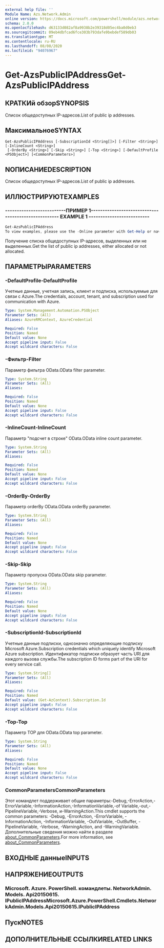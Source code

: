 ```yaml
---
external help file: ''
Module Name: Azs.Network.Admin
online version: https://docs.microsoft.com/powershell/module/azs.network.admin/get-azspublicipaddress
schema: 2.0.0
ms.openlocfilehash: d63133d082af8a9938b2e39318d05ec4ba0d0eb3
ms.sourcegitcommit: 09eb4dbfcad6fce303b793dafe9bebdef589db03
ms.translationtype: MT
ms.contentlocale: ru-RU
ms.lasthandoff: 08/08/2020
ms.locfileid: "94076967"
---
```

# <span data-ttu-id="00100-101">Get-AzsPublicIPAddress</span><span class="sxs-lookup"><span data-stu-id="00100-101">Get-AzsPublicIPAddress</span></span>

## <span data-ttu-id="00100-102">КРАТКИй обзор</span><span class="sxs-lookup"><span data-stu-id="00100-102">SYNOPSIS</span></span>
<span data-ttu-id="00100-103">Список общедоступных IP-адресов.</span><span class="sxs-lookup"><span data-stu-id="00100-103">List of public ip addresses.</span></span>

## <span data-ttu-id="00100-104">Максимальное</span><span class="sxs-lookup"><span data-stu-id="00100-104">SYNTAX</span></span>

```
Get-AzsPublicIPAddress [-SubscriptionId <String[]>] [-Filter <String>] [-InlineCount <String>]
 [-OrderBy <String>] [-Skip <String>] [-Top <String>] [-DefaultProfile <PSObject>] [<CommonParameters>]
```

## <span data-ttu-id="00100-105">NОПИСАНИЕ</span><span class="sxs-lookup"><span data-stu-id="00100-105">DESCRIPTION</span></span>
<span data-ttu-id="00100-106">Список общедоступных IP-адресов.</span><span class="sxs-lookup"><span data-stu-id="00100-106">List of public ip addresses.</span></span>

## <span data-ttu-id="00100-107">ИЛЛЮСТРИРУЮТ</span><span class="sxs-lookup"><span data-stu-id="00100-107">EXAMPLES</span></span>

### <span data-ttu-id="00100-108">--------------------------ПРИМЕР 1--------------------------</span><span class="sxs-lookup"><span data-stu-id="00100-108">-------------------------- EXAMPLE 1 --------------------------</span></span>
```powershell
Get-AzsPublicIPAddress
To view examples, please use the -Online parameter with Get-Help or navigate to: https://docs.microsoft.com/powershell/module/azs.network.admin/get-azspublicipaddress
```

<span data-ttu-id="00100-109">Получение списка общедоступных IP-адресов, выделенных или не выделенных.</span><span class="sxs-lookup"><span data-stu-id="00100-109">Get the list of public ip addresses, either allocated or not allocated.</span></span>

## <span data-ttu-id="00100-110">ПАРАМЕТРЫ</span><span class="sxs-lookup"><span data-stu-id="00100-110">PARAMETERS</span></span>

### <span data-ttu-id="00100-111">-DefaultProfile</span><span class="sxs-lookup"><span data-stu-id="00100-111">-DefaultProfile</span></span>
<span data-ttu-id="00100-112">Учетные данные, учетная запись, клиент и подписка, используемые для связи с Azure.</span><span class="sxs-lookup"><span data-stu-id="00100-112">The credentials, account, tenant, and subscription used for communication with Azure.</span></span>

```yaml
Type: System.Management.Automation.PSObject
Parameter Sets: (All)
Aliases: AzureRMContext, AzureCredential

Required: False
Position: Named
Default value: None
Accept pipeline input: False
Accept wildcard characters: False

```

### <span data-ttu-id="00100-113">-Фильтр</span><span class="sxs-lookup"><span data-stu-id="00100-113">-Filter</span></span>
<span data-ttu-id="00100-114">Параметр фильтра OData.</span><span class="sxs-lookup"><span data-stu-id="00100-114">OData filter parameter.</span></span>

```yaml
Type: System.String
Parameter Sets: (All)
Aliases:

Required: False
Position: Named
Default value: None
Accept pipeline input: False
Accept wildcard characters: False

```

### <span data-ttu-id="00100-115">-InlineCount</span><span class="sxs-lookup"><span data-stu-id="00100-115">-InlineCount</span></span>
<span data-ttu-id="00100-116">Параметр "подсчет в строке" OData.</span><span class="sxs-lookup"><span data-stu-id="00100-116">OData inline count parameter.</span></span>

```yaml
Type: System.String
Parameter Sets: (All)
Aliases:

Required: False
Position: Named
Default value: None
Accept pipeline input: False
Accept wildcard characters: False

```

### <span data-ttu-id="00100-117">-OrderBy</span><span class="sxs-lookup"><span data-stu-id="00100-117">-OrderBy</span></span>
<span data-ttu-id="00100-118">Параметр orderBy OData.</span><span class="sxs-lookup"><span data-stu-id="00100-118">OData orderBy parameter.</span></span>

```yaml
Type: System.String
Parameter Sets: (All)
Aliases:

Required: False
Position: Named
Default value: None
Accept pipeline input: False
Accept wildcard characters: False

```

### <span data-ttu-id="00100-119">-Skip</span><span class="sxs-lookup"><span data-stu-id="00100-119">-Skip</span></span>
<span data-ttu-id="00100-120">Параметр пропуска OData.</span><span class="sxs-lookup"><span data-stu-id="00100-120">OData skip parameter.</span></span>

```yaml
Type: System.String
Parameter Sets: (All)
Aliases:

Required: False
Position: Named
Default value: None
Accept pipeline input: False
Accept wildcard characters: False

```

### <span data-ttu-id="00100-121">-SubscriptionId</span><span class="sxs-lookup"><span data-stu-id="00100-121">-SubscriptionId</span></span>
<span data-ttu-id="00100-122">Учетные данные подписки, однозначно определяющие подписку Microsoft Azure.</span><span class="sxs-lookup"><span data-stu-id="00100-122">Subscription credentials which uniquely identify Microsoft Azure subscription.</span></span>
<span data-ttu-id="00100-123">Идентификатор подписки образует часть URI для каждого вызова службы.</span><span class="sxs-lookup"><span data-stu-id="00100-123">The subscription ID forms part of the URI for every service call.</span></span>

```yaml
Type: System.String[]
Parameter Sets: (All)
Aliases:

Required: False
Position: Named
Default value: (Get-AzContext).Subscription.Id
Accept pipeline input: False
Accept wildcard characters: False

```

### <span data-ttu-id="00100-124">-Top</span><span class="sxs-lookup"><span data-stu-id="00100-124">-Top</span></span>
<span data-ttu-id="00100-125">Параметр TOP для OData.</span><span class="sxs-lookup"><span data-stu-id="00100-125">OData top parameter.</span></span>

```yaml
Type: System.String
Parameter Sets: (All)
Aliases:

Required: False
Position: Named
Default value: None
Accept pipeline input: False
Accept wildcard characters: False

```

### <span data-ttu-id="00100-126">CommonParameters</span><span class="sxs-lookup"><span data-stu-id="00100-126">CommonParameters</span></span>
<span data-ttu-id="00100-127">Этот командлет поддерживает общие параметры:-Debug,-ErrorAction,-ErrorVariable,-InformationAction,-InformationVariable,-of Variable,-out,-PipelineVariable,-Verbose, и-WarningAction.</span><span class="sxs-lookup"><span data-stu-id="00100-127">This cmdlet supports the common parameters: -Debug, -ErrorAction, -ErrorVariable, -InformationAction, -InformationVariable, -OutVariable, -OutBuffer, -PipelineVariable, -Verbose, -WarningAction, and -WarningVariable.</span></span> <span data-ttu-id="00100-128">Дополнительные сведения можно найти в разделе [about_CommonParameters](http://go.microsoft.com/fwlink/?LinkID=113216).</span><span class="sxs-lookup"><span data-stu-id="00100-128">For more information, see [about_CommonParameters](http://go.microsoft.com/fwlink/?LinkID=113216).</span></span>

## <span data-ttu-id="00100-129">ВХОДНЫЕ данные</span><span class="sxs-lookup"><span data-stu-id="00100-129">INPUTS</span></span>

## <span data-ttu-id="00100-130">НАПРЯЖЕНИЕ</span><span class="sxs-lookup"><span data-stu-id="00100-130">OUTPUTS</span></span>

### <span data-ttu-id="00100-131">Microsoft. Azure. PowerShell. командлеты. NetworkAdmin. Models. Api20150615. IPublicIPAddress</span><span class="sxs-lookup"><span data-stu-id="00100-131">Microsoft.Azure.PowerShell.Cmdlets.NetworkAdmin.Models.Api20150615.IPublicIPAddress</span></span>



## <span data-ttu-id="00100-132">Пуск</span><span class="sxs-lookup"><span data-stu-id="00100-132">NOTES</span></span>

## <span data-ttu-id="00100-133">ДОПОЛНИТЕЛЬНЫЕ ССЫЛКИ</span><span class="sxs-lookup"><span data-stu-id="00100-133">RELATED LINKS</span></span>

